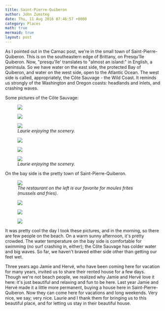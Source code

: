 ```yaml
---
title: Saint-Pierre-Quiberon
author: John Zumsteg
date: Thu, 11 Aug 2016 07:46:57 +0000
category: Places
math: true
mermaid: true
layout: post
---
```

As I pointed out in the Carnac post, we're in the small town of Saint-Pierre-Quiberon. This is on the southeastern edge of Brittany, on Presqu'île Quiberon. Now, "presqu'île' translates to "almost an island:" in English, a peninsula. So we have water on the east side, the protected Bay of Quiberon, and water on the west side, open to the Atlantic Ocean. The west side is called, appropriately, the Côte Sauvage - the Wild Coast. It reminds us strongly of the Washington and Oregon coasts: headlands and inlets, and crashing waves.

Some pictures of the Côte Sauvage:

<figure class = "landscape">
	<img src="{{site.url}}/assets/images/2016/08/DSC07958.jpg"/>
	<figcaption></figcaption>
</figure>

 <figure class = "landscape">
	<img src="{{site.url}}/assets/images/2016/08/DSC07953.jpg"/>
	<figcaption></figcaption>
</figure>



<figure class = "landscape">
	<img src="{{site.url}}/assets/images/2016/08/DSC07962.jpg"/>
	<figcaption><em>Laurie enjoying the scenery.</em></figcaption>
</figure>



<figure class = "portrait">
	<img src="{{site.url}}/assets/images/2016/08/DSC07954.jpg"/>
	<figcaption></figcaption>
</figure>

 <figure class = "landscape">
	<img src="{{site.url}}/assets/images/2016/08/DSC07966.jpg"/>
	<figcaption></figcaption>
</figure>



<figure class = "landscape">
	<img src="{{site.url}}/assets/images/2016/08/DSC07950.jpg"/>
	<figcaption><em>Laurie enjoying the scenery.</em></figcaption>
</figure>



On the bay side is the pretty town of Saint-Pierre-Quiberon.

<figure class = "landscape">
	<img src="{{site.url}}/assets/images/2016/08/DSC07944.jpg"/>
	<figcaption><em>The restaurant on the left is our favorite for moules frites (mussels and fries).</em></figcaption>
</figure>



<figure class = "landscape">
	<img src="{{site.url}}/assets/images/2016/08/DSC07931.jpg"/>
	<figcaption></figcaption>
</figure>

<figure class = "landscape">
	<img src="{{site.url}}/assets/images/2016/08/DSC07942.jpg"/>
	<figcaption></figcaption>
</figure>

<figure class = "landscape">
	<img src="{{site.url}}/assets/images/2016/08/DSC07933.jpg"/>
	<figcaption></figcaption>
</figure>



It was pretty cool the day I took these pictures, and in the morning, so there are few people on the beach. On a warm sunny afternoon, it's pretty crowded. The water temperature on the bay side is comfortable for swimming (no surf crashing in, either); the Côte Sauvage has colder water and big waves. So far, we haven't braved either side other than getting our feet wet.

Three years ago Jamie and Hervé, who have been coming here for vacation for many years, invited us to share their rented house for a few days. Though we're not beach people, we realized why Jamie and Hervé love it here: it's just beautiful and relaxing and fun to be here. Last year Jamie and Hervé made it a little more permanent, buying a house here in Saint-Pierre-Quiberon. Now they can come here for vacations and long weekends. Very nice, we say; very nice. Laurie and I thank them for bringing us to this beautiful place, and for letting us stay in their beautiful house.<a href="http://zumsteg.us/?attachment_id=3830" rel="attachment wp-att-3830">
</a>
